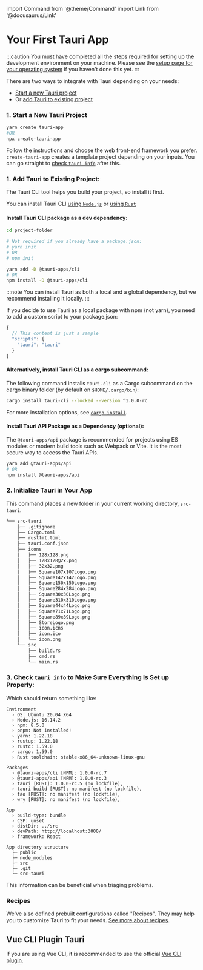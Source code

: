 import Command from '@theme/Command'
import Link from '@docusaurus/Link'

# Your First Tauri App

:::caution
You must have completed all the steps required for setting up the development environment on your machine. Please see the [setup page for your operating system][prerequisites] if you haven't done this yet.
:::

There are two ways to integrate with Tauri depending on your needs:

- [Start a new Tauri project](#1-start-a-new-tauri-project)
- Or [add Tauri to existing project](#1-add-tauri-to-existing-project)

### 1. Start a New Tauri Project

```bash
yarn create tauri-app
#OR
npx create-tauri-app
```

Follow the instructions and choose the web front-end framework you prefer. `create-tauri-app` creates a template project depending on your inputs. You can go straight to [check `tauri info`](#3-check-tauri-info-to-make-sure-everything-is-set-up-properly) after this.

### 1. Add Tauri to Existing Project:

The Tauri CLI tool helps you build your project, so install it first.

You can install Tauri CLI [using `Node.js`](#install-tauri-cli-package-as-a-dev-dependency) or [using `Rust`](#alternatively-install-tauri-cli-as-a-cargo-subcommand)

#### Install Tauri CLI package as a dev dependency:

```bash
cd project-folder

# Not required if you already have a package.json:
# yarn init
# OR
# npm init

yarn add -D @tauri-apps/cli
# OR
npm install -D @tauri-apps/cli
```

:::note
You can install Tauri as both a local and a global dependency, but we recommend installing it locally.
:::

If you decide to use Tauri as a local package with npm (not yarn), you need to add a custom script to your package.json:

```js title=package.json
{
  // This content is just a sample
  "scripts": {
    "tauri": "tauri"
  }
}
```

#### Alternatively, install Tauri CLI as a cargo subcommand:

The following command installs `tauri-cli` as a Cargo subcommand on the cargo binary folder (by default on `$HOME/.cargo/bin`):

```bash
cargo install tauri-cli --locked --version ^1.0.0-rc
```

For more installation options, see [`cargo install`].

#### Install Tauri API Package as a Dependency (optional):

The `@tauri-apps/api` package is recommended for projects using ES modules or modern build tools such as Webpack or Vite. It is the most secure way to access the Tauri APIs.

```bash
yarn add @tauri-apps/api
# OR
npm install @tauri-apps/api
```

### 2. Initialize Tauri in Your App

<Command name="init" />

This command places a new folder in your current working directory, `src-tauri`.

```bash
└── src-tauri
    ├── .gitignore
    ├── Cargo.toml
    ├── rustfmt.toml
    ├── tauri.conf.json
    ├── icons
    │   ├── 128x128.png
    │   ├── 128x128@2x.png
    │   ├── 32x32.png
    │   ├── Square107x107Logo.png
    │   ├── Square142x142Logo.png
    │   ├── Square150x150Logo.png
    │   ├── Square284x284Logo.png
    │   ├── Square30x30Logo.png
    │   ├── Square310x310Logo.png
    │   ├── Square44x44Logo.png
    │   ├── Square71x71Logo.png
    │   ├── Square89x89Logo.png
    │   ├── StoreLogo.png
    │   ├── icon.icns
    │   ├── icon.ico
    │   └── icon.png
    └── src
        ├── build.rs
        ├── cmd.rs
        └── main.rs
```

### 3. Check `tauri info` to Make Sure Everything Is Set up Properly:

<Command name="info" />

Which should return something like:

```
Environment
  › OS: Ubuntu 20.04 X64
  › Node.js: 16.14.2
  › npm: 8.5.0
  › pnpm: Not installed!
  › yarn: 1.22.18
  › rustup: 1.22.18
  › rustc: 1.59.0
  › cargo: 1.59.0
  › Rust toolchain: stable-x86_64-unknown-linux-gnu

Packages
  › @tauri-apps/cli [NPM]: 1.0.0-rc.7
  › @tauri-apps/api [NPM]: 1.0.0-rc.3
  › tauri [RUST]: 1.0.0-rc.5 (no lockfile),
  › tauri-build [RUST]: no manifest (no lockfile),
  › tao [RUST]: no manifest (no lockfile),
  › wry [RUST]: no manifest (no lockfile),

App
  › build-type: bundle
  › CSP: unset
  › distDir: ../src
  › devPath: http://localhost:3000/
  › framework: React

App directory structure
  ├─ public
  ├─ node_modules
  ├─ src
  ├─ .git
  └─ src-tauri
```

This information can be beneficial when triaging problems.

### Recipes

We've also defined prebuilt configurations called "Recipes". They may help you to customize Tauri to fit your needs.
[See more about recipes][recipes].

## Vue CLI Plugin Tauri

If you are using Vue CLI, it is recommended to use the official [Vue CLI plugin].

[prerequisites]: ./prerequisites.md
[`cargo install`]: https://doc.rust-lang.org/cargo/commands/cargo-install.html#description
[recipes]: ../architecture/recipes/about-recipes.md
[vue cli plugin]: https://github.com/tauri-apps/vue-cli-plugin-tauri
